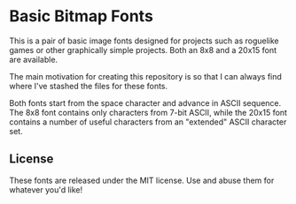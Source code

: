 # Basic Bitmap Fonts

This is a pair of basic image fonts designed for projects such as roguelike games or other graphically simple projects. Both an 8x8 and a 20x15 font are available.

The main motivation for creating this repository is so that I can always find where I've stashed the files for these fonts.

Both fonts start from the space character and advance in ASCII sequence. The 8x8 font contains only characters from 7-bit ASCII, while the 20x15 font contains a number of useful characters from an "extended" ASCII character set.

## License

These fonts are released under the MIT license. Use and abuse them for whatever you'd like!
